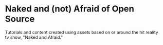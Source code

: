 # Naked and (not) Afraid of Open Source  
Tutorials and content created using assets based on or around the hit reality tv show, "Naked and Afraid."
